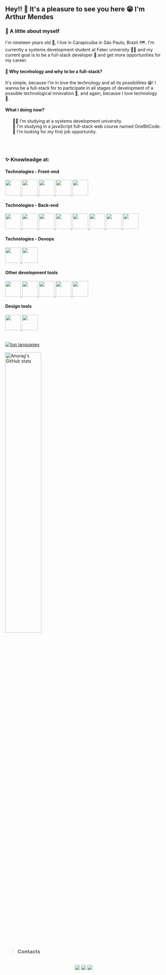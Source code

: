 ## Hey!! 👋 It's a pleasure to see you here 😁 I'm Arthur Mendes

### 🤩 A little about myself
I'm nineteen years old 🥳, I live in Carapicuíba in São Paulo, Brazil 🗺. I'm currently a systems development student at Fatec university 👨‍🎓 and my current goal is to be a full-stack developer 🥷 and get more opportunities for my career.

<h4>🤔 Why tecnhology and why to be a full-stack?</h4>
It's simple, because I'm in love the technology and all its possibilities 😁! I wanna be a full-stack for to participate in all stages of development of a possible technological innovation 🤯, and again, because I love technology 💌.

<h4>What i doing now?</h4>
<ul>
  👨‍🎓 I'm studying at a systems development university. <br/>
  🧠 I'm studying in a javaScript full-stack web course named OneBitCode. <br/>
  🎯 I'm looking for my first job opportunity. <br/>
</ul>

<br/>
<br/>

### ✨ Knowleadge at:

<div>
  <h4>Technologies - Front-end</h4>
  <a href="https://github.com/Arthur-Mendes-M?tab=repositories">
    <code><img src="https://cdn.jsdelivr.net/gh/devicons/devicon/icons/html5/html5-original.svg" width="50"/></code>
    <code><img src="https://cdn.jsdelivr.net/gh/devicons/devicon/icons/css3/css3-original.svg" width="50"/></code>
    <code><img src="https://cdn.jsdelivr.net/gh/devicons/devicon/icons/sass/sass-original.svg" width="50"/></code>
    <code><img src="https://cdn.jsdelivr.net/gh/devicons/devicon/icons/javascript/javascript-original.svg" width="50"/></code>
    <code><img src="https://cdn.jsdelivr.net/gh/devicons/devicon/icons/react/react-original-wordmark.svg" width="50"/></code>
  </a>
  
  <h4>Technologies - Back-end</h4>
  <a href="https://github.com/Arthur-Mendes-M?tab=repositories">
    <code><img src="https://cdn.jsdelivr.net/gh/devicons/devicon/icons/javascript/javascript-original.svg" width="50"/></code>
    <code><img src="https://cdn.jsdelivr.net/gh/devicons/devicon/icons/php/php-original.svg" width="50"/></code>
    <code><img src="https://cdn.jsdelivr.net/gh/devicons/devicon/icons/mysql/mysql-original-wordmark.svg" width="50"/></code>
    <code><img src="https://cdn.jsdelivr.net/gh/devicons/devicon/icons/python/python-original.svg" width="50"/></code>
    <code><img src="https://cdn.jsdelivr.net/gh/devicons/devicon/icons/java/java-original.svg" width="50"/></code>
    <code><img src="https://cdn.jsdelivr.net/gh/devicons/devicon/icons/dart/dart-original.svg" width="50" /></code>
    <code><img src="https://cdn.jsdelivr.net/gh/devicons/devicon/icons/flutter/flutter-original.svg" width="50"/></code>
    <code><img src="https://cdn.jsdelivr.net/gh/devicons/devicon/icons/flutter/flutter-original.svg" width="50"/></code>
  </a>
  
  <h4>Technologies - Devops</h4>
  <a href="https://github.com/Arthur-Mendes-M?tab=repositories">
    <code><img src="https://github.com/Arthur-Mendes-M/Arthur-Mendes-M/assets/75858153/0104216c-5deb-4e0b-ad42-5a9ccae03dbe" width="50" /></code>
    <code><img src="https://github.com/Arthur-Mendes-M/Arthur-Mendes-M/assets/75858153/e36e39b0-856a-4f06-bf8a-bd2c470023d1" width="50" /></code>
  </a>
  
  <h4>Other development tools</h4>
  <a href="https://github.com/Arthur-Mendes-M?tab=repositories">
    <code><img src="https://github.com/Arthur-Mendes-M/Arthur-Mendes-M/assets/75858153/88131fdc-1562-4609-8d3c-ab0ea0362c05" width="50" /></code>
    <code><img src="https://github.com/Arthur-Mendes-M/Arthur-Mendes-M/assets/75858153/dff890cc-70f3-4955-8a81-01efbd1c1792" width="50" /></code>
    <code><img src="https://github.com/Arthur-Mendes-M/Arthur-Mendes-M/assets/75858153/c9b0e127-fe5b-401c-bed1-cb6b993b557b" width="50" /></code>
    <code><img src="https://github.com/Arthur-Mendes-M/Arthur-Mendes-M/assets/75858153/f4ee58c0-c653-4d40-87e8-436af7746adc" width="50" /></code>
    <code><img src="https://github.com/Arthur-Mendes-M/Arthur-Mendes-M/assets/75858153/38795a57-a06c-425c-a2eb-d05587cc143c" width="50" /></code>
  </a>
 
  <h4>Design tools</h4>
  <a href="https://github.com/Arthur-Mendes-M?tab=repositories">
    <code><img src="https://github.com/Arthur-Mendes-M/Arthur-Mendes-M/assets/75858153/c2d30f14-e2de-41ab-8d65-bc0cf7e86859" width="50" /></code>
    <code><img src="https://github.com/Arthur-Mendes-M/Arthur-Mendes-M/assets/75858153/c35e5a1a-3b34-43c8-949f-70edbe0bb7b5" width="50" /></code>  
  </a>
</div>

<br />
<br />

<div>
  <a href="https://github.com/Arthur-Mendes-M?tab=repositories">
    <img src="https://github-readme-stats.vercel.app/api/top-langs/?username=Arthur-Mendes-M&layout=compact&theme=transparent&langs_count=10" alt="top languages" />
  </a>
</div>

<br/>

<div>    
  <a href="https://github.com/Arthur-Mendes-M?tab=repositories">
    <img src="https://github-readme-stats.vercel.app/api?username=Arthur-Mendes-M&show_icons=true&theme=transparent&count_private=true&include_all_commits=true" alt="Anurag's GitHub stats" width="48%" />
  </a>
</div>

<br>
  
>### Contacts

<div syle="display: inline_block" align="center"><br/>
  <a href="mailto:arthurmendesmartins0105@gmail.com" target="_blank"/><img src="https://img.shields.io/badge/Gmail-1f1f1f?style=for-the-badge&logo=gmail&logoColor=white"></a>
  <a href="https://www.linkedin.com/in/arthur-mendes-martins-b7ba6a1b8" target="_blank">  <img src="https://img.shields.io/badge/LinkedIn-0077B5?style=for-the-badge&logo=linkedin&logoColor=white"/></a>
  <a href="https://www.instagram.com/arthurm_mendes/" target="_blank"><img src="https://img.shields.io/badge/Instagram-E4405F?style=for-the-badge&logo=instagram&logoColor=white"/></a>
</div><br/><br/>

<!---
Arthur-Mendes-M/Arthur-Mendes-M is a ✨ special ✨ repository because its `README.md` (this file) appears on your GitHub profile.
You can click the Preview link to take a look at your changes.
--->
